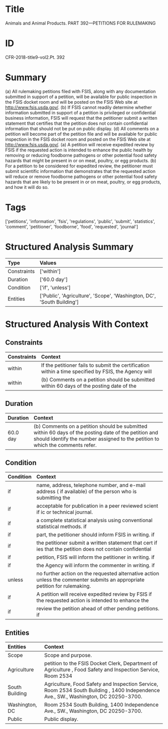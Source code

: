 # Title

 Animals and Animal Products. PART 392—PETITIONS FOR RULEMAKING


# ID

 CFR-2018-title9-vol2.Pt. 392


# Summary

(a) All rulemaking petitions filed with FSIS, along with any documentation submitted in support of a petition, will be available for public inspection in the FSIS docket room and will be posted on the FSIS Web site at http://www.fsis.usda.gov/.
(b) If FSIS cannot readily determine whether information submitted in support of a petition is privileged or confidential business information, FSIS will request that the petitioner submit a written statement that certifies that the petition does not contain confidential information that should not be put on public display.
(d) All comments on a petition will become part of the petition file and will be available for public inspection in the FSIS docket room and posted on the FSIS Web site at http://www.fsis.usda.gov/.
(a) A petition will receive expedited review by FSIS if the requested action is intended to enhance the public health by removing or reducing foodborne pathogens or other potential food safety hazards that might be present in or on meat, poultry, or egg products.
(b) For a petition to be considered for expedited review, the petitioner must submit scientific information that demonstrates that the requested action will reduce or remove foodborne pathogens or other potential food safety hazards that are likely to be present in or on meat, poultry, or egg products, and how it will do so.


# Tags

['petitions', 'information', 'fsis', 'regulations', 'public', 'submit', 'statistics', 'comment', 'petitioner', 'foodborne', 'food', 'requested', 'journal']


# Structured Analysis Summary

| Type        | Values                                                                 |
|:------------|:-----------------------------------------------------------------------|
| Constraints | ['within']                                                             |
| Duration    | ['60.0 day']                                                           |
| Condition   | ['if', 'unless']                                                       |
| Entities    | ['Public', 'Agriculture', 'Scope', 'Washington, DC', 'South Building'] |


# Structured Analysis With Context

 


## Constraints

| Constraints   | Context                                                                                               |
|:--------------|:------------------------------------------------------------------------------------------------------|
| within        | If the petitioner fails to submit the certification  within a time specified by FSIS, the Agency will |
| within        | (b) Comments on a petition should be submitted  within 60 days of the posting date of the             |


## Duration

| Duration   | Context                                                                                                                                                                                |
|:-----------|:---------------------------------------------------------------------------------------------------------------------------------------------------------------------------------------|
| 60.0 day   | (b) Comments on a petition should be submitted within 60 days of the posting date of the petition and should identify the number assigned to the petition to which the comments refer. |


## Condition

| Condition   | Context                                                                                                                     |
|:------------|:----------------------------------------------------------------------------------------------------------------------------|
| if          | name, address, telephone number, and e-mail address ( if available) of the person who is submitting the                     |
| if          | acceptable for publication in a peer reviewed scient if ic or technical journal.                                            |
| if          | a complete statistical analysis using conventional statistical methods. if                                                  |
| if          | part, the petitioner should inform FSIS in writing. if                                                                      |
| if          | the petitioner submit a written statement that cert if ies that the petition does not contain confidential                  |
| if          | petition, FSIS will inform the petitioner in writing. if                                                                    |
| if          | the Agency will inform the commenter in writing. if                                                                         |
| unless      | no further action on the requested alternative action unless  the commenter submits an appropriate petition for rulemaking. |
| if          | A petition will receive expedited review by FSIS if the requested action is intended to enhance the                         |
| if          | review the petition ahead of other pending petitions. if                                                                    |


## Entities

| Entities       | Context                                                                                                                             |
|:---------------|:------------------------------------------------------------------------------------------------------------------------------------|
| Scope          | Scope  and purpose.                                                                                                                 |
| Agriculture    | petition to the FSIS Docket Clerk, Department of Agriculture , Food Safety and Inspection Service, Room 2534                        |
| South Building | Agriculture, Food Safety and Inspection Service, Room 2534 South Building , 1400 Independence Ave., SW., Washington, DC 20250-3700. |
| Washington, DC | Room 2534 South Building, 1400 Independence Ave., SW., Washington, DC  20250-3700.                                                  |
| Public         | Public  display.                                                                                                                    |


